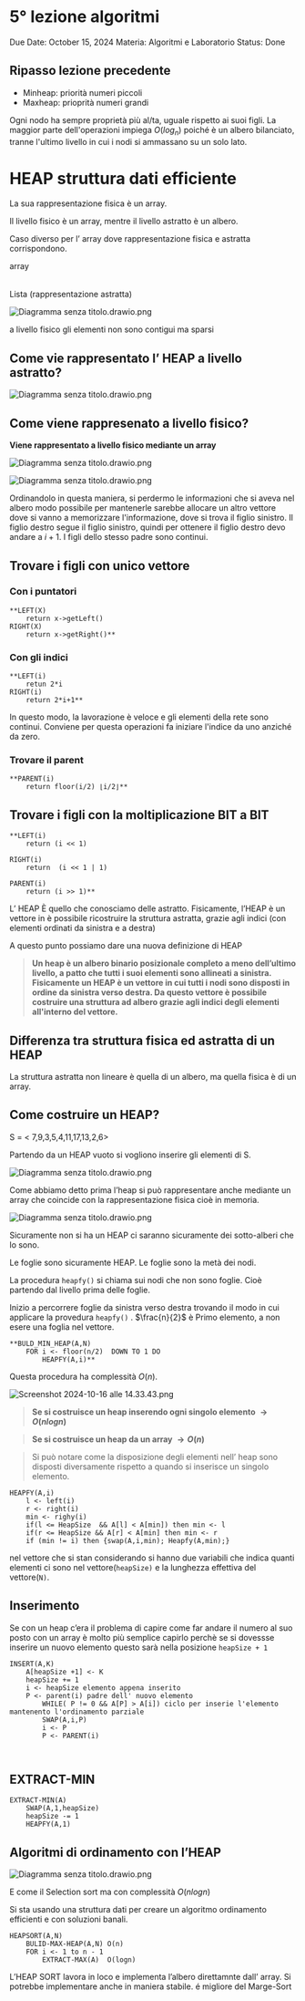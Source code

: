 # 5° lezione algoritmi

Due Date: October 15, 2024
Materia: Algoritmi e Laboratorio
Status: Done

## Ripasso lezione precedente

- Minheap: priorità numeri piccoli
- Maxheap: prioprità numeri grandi

Ogni nodo ha sempre proprietà più al/ta, uguale rispetto ai suoi figli. La maggior parte dell'operazioni impiega $O(log_n)$ poiché è un albero bilanciato, tranne l'ultimo livello in cui i nodi si ammassano su un solo lato.

# HEAP struttura dati efficiente

La sua rappresentazione fisica è un array.

Il livello fisico è un array, mentre il livello astratto è un albero.

Caso diverso per  l’ array dove rappresentazione fisica e astratta corrispondono.

array

|  |  |  |  |
| --- | --- | --- | --- |

Lista (rappresentazione astratta)

![Diagramma senza titolo.drawio.png](5%C2%B0%20lezione%20algoritmi%20120c5c8ba9398026b7cadef0e2dde327/Diagramma_senza_titolo.drawio.png)

a livello fisico gli elementi non sono contigui ma sparsi

## Come vie rappresentato l’ HEAP a livello astratto?

![Diagramma senza titolo.drawio.png](5%C2%B0%20lezione%20algoritmi%20120c5c8ba9398026b7cadef0e2dde327/Diagramma_senza_titolo.drawio%201.png)

## Come viene rappresenato a livello fisico?

**Viene rappresentato a livello fisico mediante un array**

![Diagramma senza titolo.drawio.png](5%C2%B0%20lezione%20algoritmi%20120c5c8ba9398026b7cadef0e2dde327/Diagramma_senza_titolo.drawio%202.png)

![Diagramma senza titolo.drawio.png](5%C2%B0%20lezione%20algoritmi%20120c5c8ba9398026b7cadef0e2dde327/Diagramma_senza_titolo.drawio%203.png)

Ordinandolo in questa maniera, si perdermo le informazioni che si aveva nel albero modo possibile per mantenerle sarebbe allocare un altro vettore dove si vanno a memorizzare l'informazione, dove si trova il figlio sinistro. Il figlio destro segue il figlio sinistro, quindi per ottenere il figlio destro devo andare a $i+1$. I figli dello stesso padre sono continui.

## Trovare i figli con unico vettore

### **Con i puntatori**

```
**LEFT(X)
	return x->getLeft()
RIGHT(X)
	return x->getRight()**	
```

### **Con gli indici**

```
**LEFT(i)
	retun 2*i
RIGHT(i)
	return 2*i+1**
```

In questo modo, la lavorazione è veloce e gli elementi della rete sono continui. Conviene per questa operazioni fa iniziare l'indice da uno anziché da zero.

### Trovare il parent

```
**PARENT(i)
	return floor(i/2) ⌊i/2⌋**
```

## Trovare i figli con la moltiplicazione BIT a BIT

```
**LEFT(i)
	return (i << 1)

RIGHT(i)
	return	(i << 1 | 1)
	
PARENT(i)
	return (i >> 1)**	
```

L’ HEAP È quello che conosciamo delle astratto. Fisicamente, l’HEAP è un vettore  in è possibile ricostruire la struttura astratta, grazie agli indici (con elementi ordinati da sinistra e a destra)

A questo punto possiamo dare una nuova definizione di HEAP

> **Un heap è un albero binario posizionale completo a meno dell’ultimo livello, a patto che tutti i suoi elementi sono allineati a sinistra. Fisicamente un HEAP è un vettore in cui tutti i nodi sono disposti in ordine da sinistra verso destra. Da questo vettore è possibile costruire una struttura ad albero grazie agli indici degli elementi all'interno del vettore.**
> 

## Differenza tra struttura fisica ed astratta di un HEAP

La struttura astratta non lineare è quella di un albero, ma quella fisica è di un array.

## Come costruire un HEAP?

S = < 7,9,3,5,4,11,17,13,2,6>

Partendo da un HEAP vuoto si vogliono inserire gli elementi di S. 

![Diagramma senza titolo.drawio.png](5%C2%B0%20lezione%20algoritmi%20120c5c8ba9398026b7cadef0e2dde327/Diagramma_senza_titolo.drawio%204.png)

Come abbiamo detto prima l’heap si può rappresentare anche mediante un array che coincide con la rappresentazione fisica cioè in memoria.

![Diagramma senza titolo.drawio.png](5%C2%B0%20lezione%20algoritmi%20120c5c8ba9398026b7cadef0e2dde327/Diagramma_senza_titolo.drawio%205.png)

 Sicuramente non si ha un HEAP ci saranno sicuramente dei sotto-alberi che lo sono.

 Le foglie sono sicuramente HEAP. Le foglie sono la metà dei nodi.

La procedura `heapfy()` si chiama sui nodi che non sono foglie. Cioè partendo dal livello prima delle foglie.

Inizio a percorrere foglie da sinistra verso destra trovando il modo in cui applicare la provedura `heapfy()` . $\frac{n}{2}$ è Primo elemento, a non esere una foglia nel vettore.

```
**BULD_MIN_HEAP(A,N)
	FOR i <- floor(n/2)  DOWN TO 1 DO
		HEAPFY(A,i)**
```

Questa procedura ha complessità $O(n)$.

![Screenshot 2024-10-16 alle 14.33.43.png](5%C2%B0%20lezione%20algoritmi%20120c5c8ba9398026b7cadef0e2dde327/Screenshot_2024-10-16_alle_14.33.43.png)

> **Se si costruisce un heap inserendo ogni singolo elemento $\to O(nlogn)$**
> 

> **Se si costruisce un heap da un array $\to O(n)$**
> 

> Si può notare come la disposizione degli elementi nell’ heap sono disposti diversamente rispetto a quando si inserisce un singolo elemento.
> 

```
HEAPFY(A,i)
	l <- left(i)
	r <- right(i)
	min <- righy(i)
	if(l <= HeapSize  && A[l] < A[min]) then min <- l
	if(r <= HeapSize && A[r] < A[min] then min <- r
	if (min != i) then {swap(A,i,min); Heapfy(A,min);} 
```

nel vettore che si stan considerando si hanno due variabili che indica quanti elementi ci sono nel vettore(`heapSize)`  e la lunghezza effettiva del vettore(`N)`.

## Inserimento

Se con un heap c’era il problema di capire come far andare il numero al suo posto con un array è molto più semplice capirlo perchè se si dovessse inserire un nuovo elemento questo sarà nella posizione `heapSize + 1`

```
INSERT(A,K)
	A[heapSize +1] <- K
	heapSize += 1
	i <- heapSize elemento appena inserito 
	P <- parent(i) padre dell' nuovo elemento
		WHILE( P != 0 && A[P] > A[i]) ciclo per inserie l'elemento mantenento l'ordinamento parziale
		SWAP(A,i,P)
		i <- P
		P <- PARENT(i)
	
	
```

## EXTRACT-MIN

```
EXTRACT-MIN(A)
	SWAP(A,1,heapSize)
	heapSize -= 1
	HEAPFY(A,1)
```

## Algoritmi di ordinamento con l’HEAP

![Diagramma senza titolo.drawio.png](5%C2%B0%20lezione%20algoritmi%20120c5c8ba9398026b7cadef0e2dde327/Diagramma_senza_titolo.drawio%205.png)

 E come il Selection sort ma con complessità $O(nlogn)$

 Si sta usando una struttura dati per creare un algoritmo ordinamento efficienti e con soluzioni banali.

```
HEAPSORT(A,N)
	BULID-MAX-HEAP(A,N) O(n)
	FOR i <- 1 to n - 1 
		EXTRACT-MAX(A)  O(logn)
```

L’HEAP SORT lavora in loco  e implementa l’albero direttamnte dall’ array. Si potrebbe implementare anche in maniera stabile. é migliore del Marge-Sort
